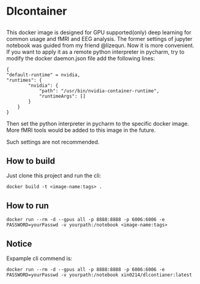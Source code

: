 # Dlcontainer

##
This docker image is designed for GPU supported(only) deep learning for common usage and fMRI and EEG analysis. The former settings of jupyter notebook was guided from my friend @lizequn. Now it is more convenient.
If you want to apply it as a remote python interpreter in pycharm, try to modify the docker daemon.json file add the following lines:
```
{
"default-runtime" = nvidia,
"runtimes": {
        "nvidia": {
            "path": "/usr/bin/nvidia-container-runtime",
            "runtimeArgs": []
        }
    }
}
```
Then set the python interpreter in pycharm to the specific docker image.
More fMRI tools would be added to this image in the future.

Such settings are not recommended.
## How to build
Just clone this project and run the cli:
```
docker build -t <image-name:tags> .
```
## How to run
```
docker run --rm -d --gpus all -p 8888:8888 -p 6006:6006 -e PASSWORD=yourPasswd -v yourpath:/notebook <image-name:tags>

```

## Notice
Expample cli commend is:
```
docker run --rm -d --gpus all -p 8888:8888 -p 6006:6006 -e PASSWORD=yourPasswd -v yourpath:/notebook xin0214/dlcontianer:latest
```
